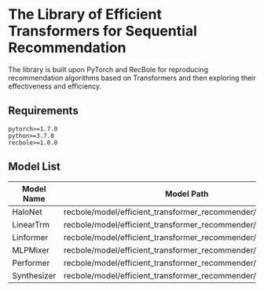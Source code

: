 # The Library of Efficient Transformers for Sequential Recommendation

The library is built upon PyTorch and RecBole for reproducing recommendation algorithms based on Transformers and then exploring their effectiveness and efficiency.


## Requirements

```
pytorch>=1.7.0
python>=3.7.0
recbole>=1.0.0
```

## Model List

| Model Name  | Model Path                                                   |
| ----------- | ------------------------------------------------------------ |
| HaloNet     | recbole/model/efficient_transformer_recommender/halonet.py   |
| LinearTrm   | recbole/model/efficient_transformer_recommender/lineartrm.py |
| Linformer   | recbole/model/efficient_transformer_recommender/linformer.py |
| MLPMixer    | recbole/model/efficient_transformer_recommender/mlpmixer.py  |
| Performer   | recbole/model/efficient_transformer_recommender/performer.py |
| Synthesizer | recbole/model/efficient_transformer_recommender/synthesizer.py |



